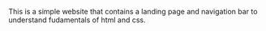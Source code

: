 This is a simple website that contains a landing page and navigation bar to understand fudamentals of html and css.
